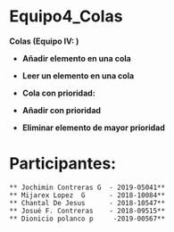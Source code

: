 # Equipo4_Colas

**Colas (Equipo IV: )**

- **Añadir elemento en una cola**
- **Leer un elemento en una cola**
 
 - **Cola con prioridad:**
 - __Añadir con prioridad__
 - **Eliminar elemento de mayor prioridad**
 
 # Participantes:
    ** Jochimin Contreras G  - 2019-05041**
    ** Mijarex Lopez  G      - 2018-10084**
    ** Chantal De Jesus      - 2018-10547**
    ** Josué F. Contreras    - 2018-09515**
    ** Dionicio polanco p     -2019-00567**
